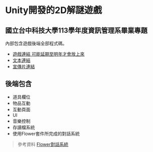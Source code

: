 # Unity開發的2D解謎遊戲
## 國立台中科技大學113學年度資訊管理系畢業專題
內部包含遊戲後端全部程式碼。
- [遊戲連結 可能延期至明年才會放上來](https://drive.google.com/drive/folders/1pqQA5iVIBsnqUzv_hfvtkdm-EyfVB0eD?usp=sharing)
- [文本連結](https://drive.google.com/drive/folders/1KIn8vdjy_O_eXdiOrXYGL8DxV0vHjmzI?usp=sharing)
- [宣傳片連結](https://youtu.be/tanEScrz1Kk)

## 後端包含
- 道具欄位
- 物品互動
- 互動頁面
- UI
- 音樂控制
- 存讀檔系統
- 使用Flower套件所完成的對話系統
> 參考資料 [Flower對話系統](https://github.com/emptygamer/flower?tab=readme-ov-file#setup)

